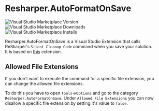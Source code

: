 # Resharper.AutoFormatOnSave

![Visual Studio Marketplace Version](https://img.shields.io/visual-studio-marketplace/v/SimonG.ReSharperAutoFormatOnSave?logo=microsoft)
![Visual Studio Marketplace Downloads](https://img.shields.io/visual-studio-marketplace/d/SimonG.ReSharperAutoFormatOnSave?logo=microsoft)
![Visual Studio Marketplace Installs](https://img.shields.io/visual-studio-marketplace/i/SimonG.ReSharperAutoFormatOnSave?logo=microsoft)

Resharper.AutoFormatOnSave is a Visual Studio Extension that calls ReSharper's `Silent Cleanup Code` command when you save your solution.  
It is based on [this](https://github.com/PombeirP/ReSharper.AutoFormatOnSave) extension.

## Allowed File Extensions

If you don't want to execute the command for a specific file extension, you can change the allowed file extensions.

To do this you have to open `Tools`->`Options` and go to the category `ReSharper.AutoFormatOnSave`. Under `Allowed File Extensions` you can now disallow a specific file extension by setting it's value to `false`.
